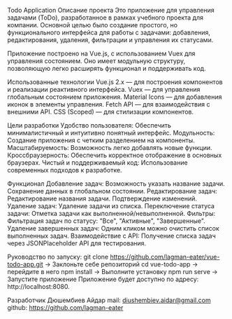 Todo Application
Описание проекта
Это приложение для управления задачами (ToDo), разработанное в рамках учебного проекта для компании. Основной целью было создание простого, но функционального интерфейса для работы с задачами: добавления, редактирования, удаления, фильтрации и управления их статусами.

Приложение построено на Vue.js, с использованием Vuex для управления состоянием. Оно имеет модульную структуру, позволяющую легко расширять функционал и поддерживать код.

Использованные технологии
Vue.js 2.x — для построения компонентов и реализации реактивного интерфейса.
Vuex — для управления глобальным состоянием приложения.
Material Icons — для добавления иконок в элементы управления.
Fetch API — для взаимодействия с внешними API.
CSS (Scoped) — для стилизации компонентов.

Цели разработки
Удобство пользователя: Обеспечить минималистичный и интуитивно понятный интерфейс.
Модульность: Создание приложения с четким разделением на компоненты.
Масштабируемость: Возможность легко добавлять новые функции.
Кроссбраузерность: Обеспечить корректное отображение в основных браузерах.
Чистый и поддерживаемый код: Использование современных подходов к разработке.

Функционал
Добавление задач:
   Возможность указать название задачи.
Сохранение данных в глобальном состоянии.
   Редактирование задач:
Редактирование названия задачи.
   Подтверждение изменений.
Удаление задач:
   Удаление задачи из списка.
Переключение статуса задачи:
   Отметка задачи как выполненной/невыполненной.
Фильтры:
   Фильтрация задач по статусу: "Все", "Активные", "Завершенные".
Удаление завершенных задач:
   Одним кликом можно очистить список выполненных задач.
Взаимодействие с API:
   Получение списка задач через JSONPlaceholder API для тестирования.

Руководство по запуску:
git clone https://github.com/lagman-eater/vue-todo-app.git -> Заклоньте себе репозиторий
cd vue-todo-app -> перейдите в него
npm install -> Выполните установку
npm run serve -> Запустите приложение
Приложение будет доступно по адресу: http://localhost:8080.

Разработчик
Дюшембиев Айдар
mail: diushembiev.aidar@gmail.com
github: https://github.com/lagman-eater
